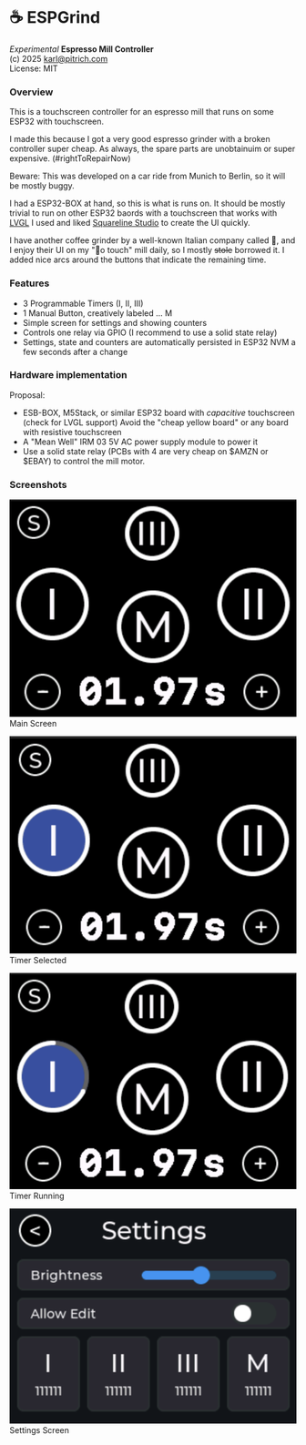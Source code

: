 # ☕️ ESPGrind

*Experimental* **Espresso Mill Controller**<br>
(c) 2025 karl@pitrich.com<br>
License: MIT<br>

### Overview

This is a touchscreen controller for an espresso mill that runs on some ESP32 with touchscreen.

I made this because I got a very good espresso grinder with a broken controller super cheap. As always, the spare parts are unobtainuim or super expensive. (#rightToRepairNow)

Beware: This was developed on a car ride from Munich to Berlin, so it will be mostly buggy.

I had a ESP32-BOX at hand, so this is what is runs on. It should be mostly trivial to run on other ESP32 baords with a touchscreen that works with [LVGL](https://docs.lvgl.io/master/intro/introduction.html) I used and liked [Squareline Studio](https://squareline.io/) to create the UI quickly.

I have another coffee grinder by a well-known Italian company called 🚀, and I enjoy their UI on my "👊o touch" mill daily, so I mostly ~~stole~~ borrowed it. I added nice arcs around the buttons that indicate the remaining time.

### Features
- 3 Programmable Timers (I, II, III)
- 1 Manual Button, creatively labeled ...  M
- Simple screen for settings and showing counters
- Controls one relay via GPIO (I recommend to use a solid state relay)
- Settings, state and counters are automatically persisted in ESP32 NVM a few seconds after a change

### Hardware implementation
Proposal:

- ESB-BOX, M5Stack, or similar ESP32 board with *capacitive* touchscreen (check for LVGL support) Avoid the "cheap yellow board" or any board with resistive touchscreen
- A "Mean Well" IRM 03 5V AC power supply module to power it
- Use a solid state relay (PCBs with 4 are very cheap on $AMZN or $EBAY) to control the mill motor.

### Screenshots
![Main Screen](doc/screenshots/main.png)
Main Screen

![Mode Selected](doc/screenshots/selected.png)
Timer Selected

![Running Timer](doc/screenshots/running.png)
Timer Running

![Settings Screen](doc/screenshots/settings.png)
Settings Screen


